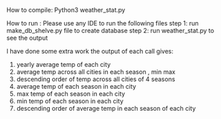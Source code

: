 How to compile:
Python3 weather_stat.py 

How to run :
Please use any IDE to run the following files
step 1: run make_db_shelve.py file to create database
step 2: run weather_stat.py to see the output 


I have done some extra work the output of each call gives:
1. yearly average temp of each city
2. average temp across all cities in each season , min max 
3. descending order of temp across all cities of 4 seasons
4. average temp of each season in each city
5. max temp of each season in each city 
6. min temp of each season in each city 
7. descending order of average temp in each season of each city 
